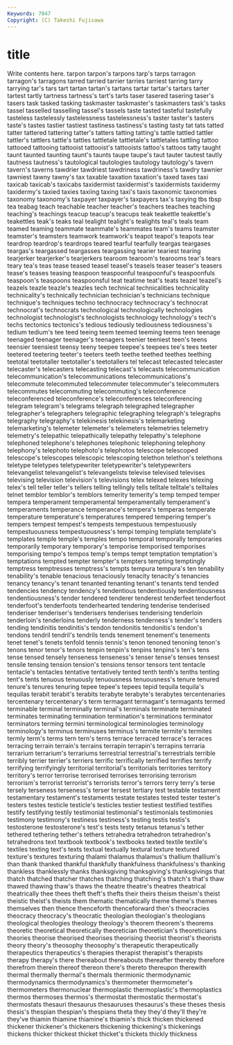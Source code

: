 ```yaml
---
Keywords: 7047 
Copyright: (C) Takeshi Fujisawa
---
```


# title

Write contents here.
 tarpon tarpon's tarpons
tarp's tarps tarragon tarragon's tarragons tarred tarried tarrier tarries tarriest
tarring tarry tarrying tar's tars tart tartan tartan's tartans tartar
tartar's tartars tarter tartest tartly tartness tartness's tart's tarts taser
tasered tasering taser's tasers task tasked tasking taskmaster taskmaster's taskmasters
task's tasks tassel tasselled tasselling tassel's tassels taste tasted tasteful
tastefully tasteless tastelessly tastelessness tastelessness's taster taster's tasters taste's tastes
tastier tastiest tastiness tastiness's tasting tasty tat tats tatted tatter
tattered tattering tatter's tatters tatting tatting's tattle tattled tattler tattler's
tattlers tattle's tattles tattletale tattletale's tattletales tattling tattoo tattooed tattooing
tattooist tattooist's tattooists tattoo's tattoos tatty taught taunt taunted taunting
taunt's taunts taupe taupe's taut tauter tautest tautly tautness tautness's
tautological tautologies tautology tautology's tavern tavern's taverns tawdrier tawdriest tawdriness
tawdriness's tawdry tawnier tawniest tawny tawny's tax taxable taxation taxation's
taxed taxes taxi taxicab taxicab's taxicabs taxidermist taxidermist's taxidermists taxidermy
taxidermy's taxied taxies taxiing taxing taxi's taxis taxonomic taxonomies taxonomy
taxonomy's taxpayer taxpayer's taxpayers tax's taxying tbs tbsp tea teabag
teach teachable teacher teacher's teachers teaches teaching teaching's teachings teacup
teacup's teacups teak teakettle teakettle's teakettles teak's teaks teal tealight
tealight's tealights teal's teals team teamed teaming teammate teammate's teammates
team's teams teamster teamster's teamsters teamwork teamwork's teapot teapot's teapots
tear teardrop teardrop's teardrops teared tearful tearfully teargas teargases teargas's
teargassed teargasses teargassing tearier teariest tearing tearjerker tearjerker's tearjerkers tearoom
tearoom's tearooms tear's tears teary tea's teas tease teased teasel
teasel's teasels teaser teaser's teasers tease's teases teasing teaspoon teaspoonful
teaspoonful's teaspoonfuls teaspoon's teaspoons teaspoonsful teat teatime teat's teats teazel
teazel's teazels teazle teazle's teazles tech technical technicalities technicality technicality's
technically technician technician's technicians technique technique's techniques techno technocracy technocracy's
technocrat technocrat's technocrats technological technologically technologies technologist technologist's technologists technology
technology's tech's techs tectonics tectonics's tedious tediously tediousness tediousness's tedium
tedium's tee teed teeing teem teemed teeming teems teen teenage
teenaged teenager teenager's teenagers teenier teeniest teen's teens teensier teensiest
teensy teeny teepee teepee's teepees tee's tees teeter teetered teetering
teeter's teeters teeth teethe teethed teethes teething teetotal teetotaller teetotaller's
teetotallers tel telecast telecasted telecaster telecaster's telecasters telecasting telecast's telecasts
telecommunication telecommunication's telecommunications telecommunications's telecommute telecommuted telecommuter telecommuter's telecommuters telecommutes
telecommuting telecommuting's teleconference teleconferenced teleconference's teleconferences teleconferencing telegram telegram's telegrams
telegraph telegraphed telegrapher telegrapher's telegraphers telegraphic telegraphing telegraph's telegraphs telegraphy
telegraphy's telekinesis telekinesis's telemarketing telemarketing's telemeter telemeter's telemeters telemetries telemetry
telemetry's telepathic telepathically telepathy telepathy's telephone telephoned telephone's telephones telephonic
telephoning telephony telephony's telephoto telephoto's telephotos telescope telescoped telescope's telescopes
telescopic telescoping telethon telethon's telethons teletype teletypes teletypewriter teletypewriter's teletypewriters
televangelist televangelist's televangelists televise televised televises televising television television's televisions
telex telexed telexes telexing telex's tell teller teller's tellers telling
tellingly tells telltale telltale's telltales telnet temblor temblor's temblors temerity
temerity's temp temped temper tempera temperament temperamental temperamentally temperament's temperaments
temperance temperance's tempera's temperas temperate temperature temperature's temperatures tempered tempering
temper's tempers tempest tempest's tempests tempestuous tempestuously tempestuousness tempestuousness's tempi
temping template template's templates temple temple's temples tempo temporal temporally
temporaries temporarily temporary temporary's temporise temporised temporises temporising tempo's tempos
temp's temps tempt temptation temptation's temptations tempted tempter tempter's tempters
tempting temptingly temptress temptresses temptress's tempts tempura tempura's ten tenability
tenability's tenable tenacious tenaciously tenacity tenacity's tenancies tenancy tenancy's tenant
tenanted tenanting tenant's tenants tend tended tendencies tendency tendency's tendentious
tendentiously tendentiousness tendentiousness's tender tendered tenderer tenderest tenderfeet tenderfoot tenderfoot's
tenderfoots tenderhearted tendering tenderise tenderised tenderiser tenderiser's tenderisers tenderises tenderising
tenderloin tenderloin's tenderloins tenderly tenderness tenderness's tender's tenders tending tendinitis
tendinitis's tendon tendonitis tendonitis's tendon's tendons tendril tendril's tendrils tends
tenement tenement's tenements tenet tenet's tenets tenfold tennis tennis's tenon
tenoned tenoning tenon's tenons tenor tenor's tenors tenpin tenpin's tenpins
tenpins's ten's tens tense tensed tensely tenseness tenseness's tenser tense's
tenses tensest tensile tensing tension tension's tensions tensor tensors tent
tentacle tentacle's tentacles tentative tentatively tented tenth tenth's tenths tenting
tent's tents tenuous tenuously tenuousness tenuousness's tenure tenured tenure's tenures
tenuring tepee tepee's tepees tepid tequila tequila's tequilas terabit terabit's
terabits terabyte terabyte's terabytes tercentenaries tercentenary tercentenary's term termagant termagant's
termagants termed terminable terminal terminally terminal's terminals terminate terminated terminates
terminating termination termination's terminations terminator terminators terming termini terminological terminologies
terminology terminology's terminus terminuses terminus's termite termite's termites termly term's
terms tern tern's terns terrace terraced terrace's terraces terracing terrain
terrain's terrains terrapin terrapin's terrapins terraria terrarium terrarium's terrariums terrestrial
terrestrial's terrestrials terrible terribly terrier terrier's terriers terrific terrifically terrified
terrifies terrify terrifying terrifyingly territorial territorial's territorials territories territory territory's
terror terrorise terrorised terrorises terrorising terrorism terrorism's terrorist terrorist's terrorists
terror's terrors terry terry's terse tersely terseness terseness's terser tersest
tertiary test testable testament testamentary testament's testaments testate testates tested
tester tester's testers testes testicle testicle's testicles testier testiest testified
testifies testify testifying testily testimonial testimonial's testimonials testimonies testimony testimony's
testiness testiness's testing testis testis's testosterone testosterone's test's tests testy
tetanus tetanus's tether tethered tethering tether's tethers tetrahedra tetrahedron tetrahedron's
tetrahedrons text textbook textbook's textbooks texted textile textile's textiles texting
text's texts textual textually textural texture textured texture's textures texturing
thalami thalamus thalamus's thallium thallium's than thank thanked thankful thankfully
thankfulness thankfulness's thanking thankless thanklessly thanks thanksgiving thanksgiving's thanksgivings that
thatch thatched thatcher thatches thatching thatching's thatch's that's thaw thawed
thawing thaw's thaws the theatre theatre's theatres theatrical theatrically thee
thees theft theft's thefts their theirs theism theism's theist theistic
theist's theists them thematic thematically theme theme's themes themselves then
thence thenceforth thenceforward then's theocracies theocracy theocracy's theocratic theologian theologian's
theologians theological theologies theology theology's theorem theorem's theorems theoretic theoretical
theoretically theoretician theoretician's theoreticians theories theorise theorised theorises theorising theorist
theorist's theorists theory theory's theosophy theosophy's therapeutic therapeutically therapeutics therapeutics's
therapies therapist therapist's therapists therapy therapy's there thereabout thereabouts thereafter
thereby therefore therefrom therein thereof thereon there's thereto thereupon therewith
thermal thermally thermal's thermals thermionic thermodynamic thermodynamics thermodynamics's thermometer thermometer's
thermometers thermonuclear thermoplastic thermoplastic's thermoplastics thermos thermoses thermos's thermostat thermostatic
thermostat's thermostats thesauri thesaurus thesauruses thesaurus's these theses thesis thesis's
thespian thespian's thespians theta they they'd they'll they're they've thiamin
thiamine thiamine's thiamin's thick thicken thickened thickener thickener's thickeners thickening
thickening's thickenings thickens thicker thickest thicket thicket's thickets thickly thickness
